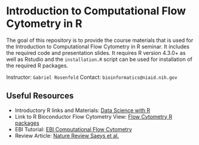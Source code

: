 # Introduction to Computational Flow Cytometry in R

The goal of this repository is to provide the course materials that is used for the Introduction to Computational Flow Cytometry in R seminar. It includes the required code and presentation slides. It requires R version 4.3.0+ as well as Rstudio and the `installation.R` script can be used for installation of the required R packages.

Instructor: `Gabriel Rosenfeld`
Contact: `bioinformatics@niaid.nih.gov`

## Useful Resources

- Introductory R links and Materials: [Data Science with R](https://github.com/niaid/Data-Science-with-R)
- Link to R Bioconductor Flow Cytometry View: [Flow Cytometry R packages](https://www.bioconductor.org/packages/release/BiocViews.html#___FlowCytometry)
- EBI Tutorial: [EBI Computational Flow Cytometry](https://www.ebi.ac.uk/training/materials/bioinformaticsfortcellimmunologymaterials/flow-cytometry-analysis/computational-flow-cytometry/)
- Review Article: [Nature Review Saeys et al.](https://www.nature.com/articles/nri.2016.56)
